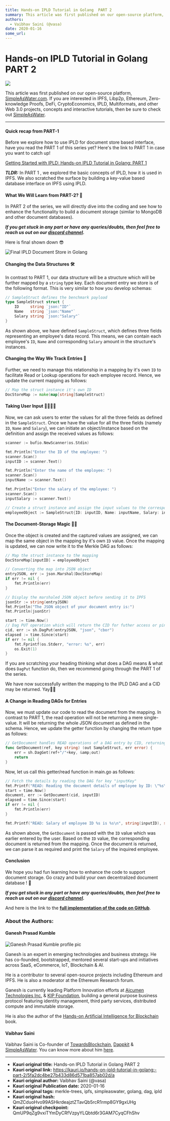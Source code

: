 ```yaml
---
title: Hands-on IPLD Tutorial in Golang  PART 2
summary: This article was first published on our open-source platform, SimpleAsWater.com. If you are interested in IPFS, Libp2p, Ethereum, Zero-knowledge Proofs, DeFi, C
authors:
  - Vaibhav Saini (@vasa)
date: 2020-01-16
some_url: 
---
```


# Hands-on IPLD Tutorial in Golang  PART 2

![](https://ipfs.infura.io/ipfs/QmVo6CzDQJc5KYz64yxTKcWqpofSTjRHme6pgqeRE8BUCk)


This article was first published on our open-source platform, [SimpleAsWater.com](https://simpleaswater.com/hands-on-ipld-tutorial-in-golang-2/?ref=kauri). If you are interested in IPFS, Libp2p, Ethereum, Zero-knowledge Proofs, DeFi, CryptoEconomics, IPLD, Multiformats, and other Web 3.0 projects, concepts and interactive tutorials, then be sure to check out [SimpleAsWater](https://simpleaswater.com?ref=kauri).

---

#### Quick recap from PART-1 


Before we explore how to use IPLD for document store based interface, have you read the PART 1 of this series yet? Here's the link to PART 1 in case you want to catch up! 



[Getting Started with IPLD: Hands-on IPLD Tutorial in Golang: PART 1](https://simpleaswater.com/hands-on-ipld-tutorial-in-golang-2/?ref=kauri)


***TLDR:*** In PART 1 , we explored the basic concepts of IPLD, how it is used in IPFS. We also scratched the surface by building a key-value based database interface on IPFS using IPLD. 



#### What We Will Learn from PART-2? 🤔 


In PART 2 of the series, we will directly dive into the coding and see how to enhance the functionality to build a document storage (similar to MongoDB and other document databases). 

***If you get stuck in any part or have any queries/doubts, then feel free to reach us out on our [discord channel](https://discord.gg/x2kmUXW).***


Here is final shown down 😎 


![Final IPLD Document Store in Golang](https://asciinema.org/a/293822.svg)


#### Changing the Data Structures 🛠 


In contrast to PART 1, our data structure will be a structure which will be further mapped by a `string` type key. Each document entry we store is of the following format. This is very similar to how you develop schemas: 



```go
// SampleStruct defines the benchmark payload
type SampleStruct struct {
	ID     string `json:"ID"`
	Name   string `json:"Name"`
	Salary string `json:"Salary"`
}

```


As shown above, we have defined `SampleStruct`, which defines three fields representing an employee's data record. This means, we can contain each employee's `ID`, `Name` and corresponding `Salary` amount in the structure's instances. 


#### Changing the Way We Track Entries 🧐 


Further, we need to manage this relationship in a mapping by it's own `ID` to facilitate Read or Lookup operations for each employee record. Hence, we update the current mapping as follows: 


```go
// Map the struct instance it's own ID
DocStoreMap := make(map[string]SampleStruct)

```



#### Taking User Input 👨‍💻👩‍💻 


Now, we can ask users to enter the values for all the three fields as defined in the `SampleStruct`. Once we have the value for all the three fields (namely `ID`, `Name` and `Salary`), we can initiate an object/instance based on the definition and assign the received values as follows: 


```go
scanner := bufio.NewScanner(os.Stdin)

fmt.Println("Enter the ID of the employee: ")
scanner.Scan()
inputID := scanner.Text()

fmt.Println("Enter the name of the employee: ")
scanner.Scan()
inputName := scanner.Text()

fmt.Println("Enter the salary of the employee: ")
scanner.Scan()
inputSalary := scanner.Text()

// Create a struct instance and assign the input values to the corresponding fields
employeeObject := SampleStruct{ID: inputID, Name: inputName, Salary: inputSalary}

```



#### The Document-Storage Magic 🔮✨ 


Once the object is created and the captured values are assigned, we can map the same object in the mapping by it's own `ID` value. Once the mapping is updated, we can now write it to the Merkle DAG as follows: 


```go
// Map the struct instance to the mapping
DocStoreMap[inputID] = employeeObject

// Converting the map into JSON object
entryJSON, err := json.Marshal(DocStoreMap)
if err != nil {
    fmt.Println(err)
}

// Display the marshaled JSON object before sending it to IPFS
jsonStr := string(entryJSON)
fmt.Println("The JSON object of your document entry is:")
fmt.Println(jsonStr)

start := time.Now()
// Dag PUT operation which will return the CID for futher access or pinning etc.
cid, err := sh.DagPut(entryJSON, "json", "cbor")
elapsed := time.Since(start)
if err != nil {
    fmt.Fprintf(os.Stderr, "error: %s", err)
    os.Exit(1)
}

```



If you are scratching your heading thinking what does a DAG means &amp; what does `DagPut` function do, then we recommend going through the PART 1 of the series. 


We have now successfully written the mapping to the IPLD DAG and a CID may be returned. Yay🎉🎉 



#### A Change in Reading DAGs for Entries 


Now, we must update our code to read the document from the mapping. In contrast to PART 1, the read operation will not be returning a mere single-value. It will be returning the whole JSON document as defined in the schema. Hence, we update the getter function by changing the return type as follows: 



```go
// GetDocument handles READ operations of a DAG entry by CID, returning the corresponding document
func GetDocument(ref, key string) (out SampleStruct, err error) {
	err = sh.DagGet(ref+"/"+key, &amp;out)
	return
}

```


Now, let us call this getter/read function in main.go as follows: 



```go
// Fetch the details by reading the DAG for key "inputKey"
fmt.Printf("READ: Reading the document details of employee by ID: \"%s\"\n", inputID)
start = time.Now()
document, err := GetDocument(cid, inputID)
elapsed = time.Since(start)
if err != nil {
    fmt.Println(err)
}

fmt.Printf("READ: Salary of employee ID %s is %s\n", string(inputID), string(document.Salary))

```



As shown above, the `GetDocument` is passed with the `ID` value which was earlier entered by the user. Based on the `ID` value, the corresponding document is returned from the mapping.
Once the document is returned, we can parse it as required and print the `Salary` of the inquired employee. 



#### Conclusion 


We hope you had fun learning how to enhance the code to support document storage. Go crazy and build your own decentralized document database ! 🤪 

***If you get stuck in any part or have any queries/doubts, then feel free to reach us out on our [discord channel](https://discord.gg/x2kmUXW).***

And here is the link to the [**full implementation of the code on GitHub**](https://github.com/0zAND1z/ipld-crud). 


### About the Authors: 


#### Ganesh Prasad Kumble 

![Ganesh Prasad Kumble profile pic](https://simpleaswater.com/content/images/2020/01/image-30.png)


Ganesh is an expert in emerging technologies and business strategy. He has co-founded, bootstrapped, mentored several start-ups and initiatives across SaaS, eCommerce, IoT, Blockchain &amp; AI. 



He is a contributor to several open-source projects including Ethereum and IPFS. He is also a moderator at the Ethereum Research forum. 



Ganesh is currently leading Platform Innovation efforts at [Aicumen Technologies Inc.](https://www.aicumen.com/) &amp; [KIP Foundation](https://www.kip.foundation/), building a general purpose business protocol featuring identity management, third party services, distributed compute and immutable storage. 



He is also the author of the [Hands-on Artificial Intelligence for Blockchain](https://www.amazon.com/dp/B07X42XFD3/ref=cm_sw_su_dp) book. 



#### Vaibhav Saini 


Vaibhav Saini is Co-founder of [TowardsBlockchain](https://signy.io?ref=kauri), [Dappkit](https://dappkit.io?ref=kauri) &amp; [SimpleAsWater](https://simpleaswater.com?ref=kauri). You can know more about him [here](https://www.linkedin.com/in/vasadev/). 


---

- **Kauri original title:** Hands-on IPLD Tutorial in Golang  PART 2
- **Kauri original link:** https://kauri.io/hands-on-ipld-tutorial-in-golang:-part-2/5fa2dc4be27b433d86d571ba857ab02d/a
- **Kauri original author:** Vaibhav Saini (@vasa)
- **Kauri original Publication date:** 2020-01-16
- **Kauri original tags:** merkle-trees, ipfs, simpleaswater, golang, dag, ipld
- **Kauri original hash:** QmZCduoHvo99ASHkrdeajztZTavQb5rcR1rmp8GY9gxUHg
- **Kauri original checkpoint:** QmUP9qZg9vxiTYmDyCRfVzpyYLQbtd6r3GAM7CyqCFhShv



